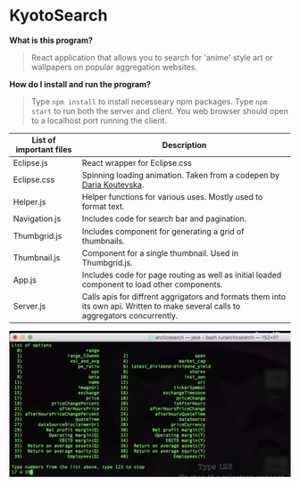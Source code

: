 # KyotoSearch

**What is this program?**

> React application that allows you to search for 'anime' style art or wallpapers on popular aggregation websites.  

**How do I install and run the program?**

> Type `npm install` to install necesseary npm packages. Type `npm start` to run both the server and client. You web browser should open to a localhost port running the client. 


List of important files | Description
------------- | -----------
Eclipse.js |         React wrapper for Eclipse.css
Eclipse.css |        Spinning loading animation. Taken from a codepen by [Daria Koutevska](https://codepen.io/DariaIvK/pen/EpjPRM?html-preprocessor=pug). 
Helper.js |   Helper functions for various uses. Mostly used to format text.
Navigation.js |        Includes code for search bar and pagination.
Thumbgrid.js | Includes component for generating a grid of thumbnails.
Thumbnail.js |   Component for a single thumbnail. Used in Thumbgrid.js. 
App.js |        Includes code for page routing as well as initial loaded component to load other components. 
Server.js |        Calls apis for diffrent aggrigators and formats them into its own api. Written to make several calls to aggregators concurrently.


![main](https://github.com/rafihaque7/arcticsearch/blob/master/MainScreenshot.PNG)
